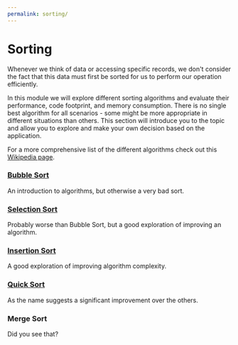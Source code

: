 ```yaml
---
permalink: sorting/
---
```


# Sorting

Whenever we think of data or accessing specific records, we don't consider the fact that this data must first be sorted for us to perform our operation efficiently.

In this module we will explore different sorting algorithms and evaluate their performance, code footprint, and memory consumption. There is no single best algorithm for all scenarios - some might be more appropriate in different situations than others. This section will introduce you to the topic and allow you to explore and make your own decision based on the application.

For a more comprehensive list of the different algorithms check out this [Wikipedia page](https://en.wikipedia.org/wiki/Sorting_algorithm).


### [Bubble Sort](bubble/)

An introduction to algorithms, but otherwise a very bad sort.

### [Selection Sort](selection/)

Probably worse than Bubble Sort, but a good exploration of improving an algorithm.

### [Insertion Sort](insertion/)

A good exploration of improving algorithm complexity.

### [Quick Sort](quick/)

As the name suggests a significant improvement over the others.

### Merge Sort

Did you see that?
